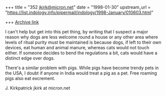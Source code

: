 +++
title = "352 jkirk@micron.net"
date = "1998-01-30"
upstream_url = "https://list.indology.info/pipermail/indology/1998-January/010603.html"

+++
[Archive link](https://list.indology.info/pipermail/indology/1998-January/010603.html)

I can't help but get into this pet thing, by writing that I suspect a
major reason why dogs are less welcome round a house or any other area
where levels of ritual purity must be maintained is because dogs, if
left to their own devices,  eat human and animal manure, whereas cats
would not touch either. If someone decides to bend the regulations a
bit, cats would have a distinct edge over dogs.

There's a similar problem with pigs. While pigs have become trendy pets
in the USA,  I doubt if anyone in India would treat a pig as a pet.
Free roaming pigs also eat excrement.

J. Kirkpatrick
jkirk at micron.net



